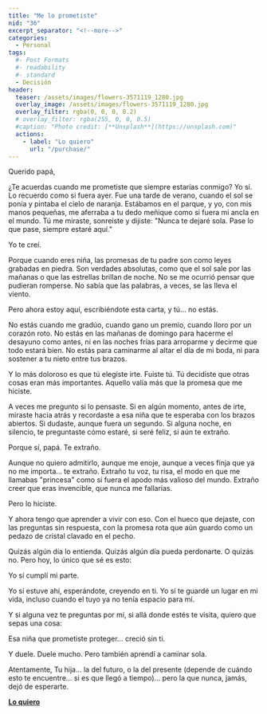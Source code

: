 ```yaml
---
title: "Me lo prometiste"
nid: "36"
excerpt_separator: "<!--more-->"
categories:
  - Personal
tags:
  #- Post Formats
  #- readability
  #- standard
  - Decisión
header:
  teaser: /assets/images/flowers-3571119_1280.jpg
  overlay_image: /assets/images/flowers-3571119_1280.jpg
  overlay_filter: rgba(0, 0, 0, 0.2)
  # overlay_filter: rgba(255, 0, 0, 0.5)
  #caption: "Photo credit: [**Unsplash**](https://unsplash.com)"
  actions:
    - label: "Lo quiero"
      url: "/purchase/"
---
```


Querido papá,

<!--more-->

¿Te acuerdas cuando me prometiste que siempre estarías conmigo? Yo sí. Lo recuerdo como si fuera ayer. Fue una tarde de verano, cuando el sol se ponía y pintaba el cielo de naranja. Estábamos en el parque, y yo, con mis manos pequeñas, me aferraba a tu dedo meñique como si fuera mi ancla en el mundo. Tú me miraste, sonreíste y dijiste: "Nunca te dejaré sola. Pase lo que pase, siempre estaré aquí."

Yo te creí.

Porque cuando eres niña, las promesas de tu padre son como leyes grabadas en piedra. Son verdades absolutas, como que el sol sale por las mañanas o que las estrellas brillan de noche. No se me ocurrió pensar que pudieran romperse. No sabía que las palabras, a veces, se las lleva el viento.

Pero ahora estoy aquí, escribiéndote esta carta, y tú… no estás.

No estás cuando me gradúo, cuando gano un premio, cuando lloro por un corazón roto. No estás en las mañanas de domingo para hacerme el desayuno como antes, ni en las noches frías para arroparme y decirme que todo estará bien. No estás para caminarme al altar el día de mi boda, ni para sostener a tu nieto entre tus brazos.

Y lo más doloroso es que tú elegiste irte. Fuiste tú. Tú decidiste que otras cosas eran más importantes. Aquello valía más que la promesa que me hiciste.

A veces me pregunto si lo pensaste. Si en algún momento, antes de irte, miraste hacia atrás y recordaste a esa niña que te esperaba con los brazos abiertos. Si dudaste, aunque fuera un segundo. Si alguna noche, en silencio, te preguntaste cómo estaré, si seré feliz, si aún te extraño.

Porque sí, papá. Te extraño.

Aunque no quiero admitirlo, aunque me enoje, aunque a veces finja que ya no me importa… te extraño. Extraño tu voz, tu risa, el modo en que me llamabas "princesa" como si fuera el apodo más valioso del mundo. Extraño creer que eras invencible, que nunca me fallarías.

Pero lo hiciste.

Y ahora tengo que aprender a vivir con eso. Con el hueco que dejaste, con las preguntas sin respuesta, con la promesa rota que aún guardo como un pedazo de cristal clavado en el pecho.

Quizás algún día lo entienda. Quizás algún día pueda perdonarte. O quizás no. Pero hoy, lo único que sé es esto:

Yo sí cumplí mi parte.

Yo sí estuve ahí, esperándote, creyendo en ti. Yo sí te guardé un lugar en mi vida, incluso cuando el tuyo ya no tenía espacio para mí.

Y si alguna vez te preguntas por mí, si allá donde estés te visita, quiero que sepas una cosa:

Esa niña que prometiste proteger… creció sin ti.

Y duele. Duele mucho. Pero también aprendí a caminar sola.

Atentamente,
Tu hija... la del futuro, o la del presente (depende de cuándo esto te encuentre... si es que llegó a tiempo)... pero la que nunca, jamás, dejó de esperarte.


[**Lo quiero**](/purchase/)


